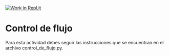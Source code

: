 [![Work in Repl.it](https://classroom.github.com/assets/work-in-replit-14baed9a392b3a25080506f3b7b6d57f295ec2978f6f33ec97e36a161684cbe9.svg)](https://classroom.github.com/online_ide?assignment_repo_id=4161519&assignment_repo_type=AssignmentRepo)
# Control de flujo

Para esta actividad debes seguir las instrucciones que se encuentran en el archivo control_de_flujo.py.
